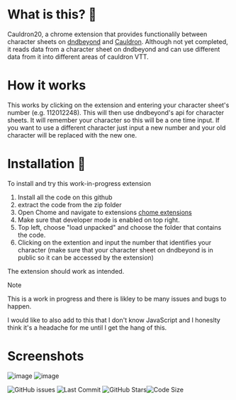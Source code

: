 
# What is this? 🔮
Cauldron20, a chrome extension that provides functionalily between character sheets on [dndbeyond](https://www.dndbeyond.com/) and [Cauldron](https://www.cauldron-vtt.net). Although not yet completed, it reads data from a character sheet on dndbeyond and can use different data from it into different areas of cauldron VTT.

# How it works
This works by clicking on the extension and entering your character sheet's number (e.g. 112012248). This will then use dndbeyond's api for character sheets. It will remember your character so this will be a one time input. If you want to use a different character just input a new number and your old character will be replaced with the new one.

# Installation 🚀
To install and try this work-in-progress extension
1) Install all the code on this github
2) extract the code from the zip folder
3) Open Chome and navigate to extensions [chome extensions](chrome://extensions/)
4) Make sure that developer mode is enabled on top right.
5) Top left, choose "load unpacked" and choose the folder that contains the code.
6) Clicking on the extention and input the number that identifies your character (make sure that your character sheet on dndbeyond is in public so it can be accessed by the extension)

The extension should work as intended. 

> [!NOTE]
> This is a work in progress and there is likley to be many issues and bugs to happen.

I would like to also add to this that I don't know JavaScript and I honeslty think it's a headache for me until I get the hang of this.

# Screenshots
![image](https://github.com/Jamster3000/cauldron20/assets/148760154/d1435f9c-2a0d-442f-b535-29940bc5c44d)
![image](https://github.com/Jamster3000/cauldron20/assets/148760154/03615e0c-9c9f-4934-8ee0-57bfed0a5675)


![GitHub issues](https://img.shields.io/github/issues/jamster3000/Joan-smart-assistant)
![Last Commit](https://img.shields.io/github/last-commit/jamster3000/Joan-smart-assistant)
![GitHub Stars](https://img.shields.io/github/stars/jamster3000/Joan-smart-assistant?style=social)![Code Size](https://img.shields.io/github/languages/code-size/jamster3000/Joan-smart-assistant)
